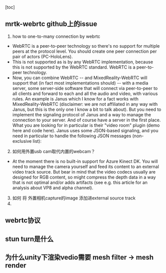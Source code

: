 [toc]

## mrtk-webrtc github上的issue
1. how  to one-to-many connection by webrtc
- WebRTC is a peer-to-peer technology so there's no support for multiple peers at the protocol level. You should create one peer connection per pair of actors (PC-HoloLens).
- This is not supported as is by any WebRTC implementation, because this is not supported by the WebRTC standard. WebRTC is a peer-to-peer technology.
- Now, you can combine WebRTC -- and MixedReality-WebRTC will support that (in fact most implementations should) -- with a media server, some server-side software that will connect via peer-to-peer to all clients and forward to each and all the audio and video, with various rules. An example is Janus which I know for a fact works with MixedReality-WebRTC (disclaimer: we are not affiliated in any way with Janus, but this is the only one I know a bit to talk about). But you need to implement the signaling protocol of Janus and a way to manage the connection to your server. And of course have a server in the first place. What you are looking for in particular is their "video room" plugin (demo here and code here). Janus uses some JSON-based signaling, and you need in particular to handle the following JSON messages (non-exclusive list):

2. 如何用外置usb cam取代内置的webcam？
- At the moment there is no built-in support for Azure Kinect DK. You will need to manage the camera yourself and feed its content to an external video track source. But bear in mind that the video codecs usually are designed for RGB content, so might compress the depth data in a way that is not optimal and/or adds artifacts (see e.g. this article for an analysis about VP8 and alpha channel).
3. 如何 将 外置相机capture的image 添加进external source track
4. 
[](http://wiki.webmproject.org/alpha-channel)

## webrtc协议



## stun turn是什么



## 为什么unity下渲染vedio需要 mesh filter -> mesh render  
